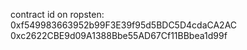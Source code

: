 contract id on ropsten: 0xf549983663952b99F3E39f95d5BDC5D4cdaCA2AC
			0xc2622CBE9d09A1388Bbe55AD67Cf11BBbea1d99f
